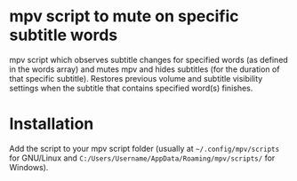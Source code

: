 # mpv script to mute on specific subtitle words
mpv script which observes subtitle changes for specified words (as defined in the words array) and mutes mpv and hides subtitles (for the duration of that specific subtitle).  Restores previous volume and subtitle visibility settings when the subtitle that contains specified word(s) finishes.

# Installation
Add the script to your mpv script folder (usually at `~/.config/mpv/scripts` for GNU/Linux and `C:/Users/Username/AppData/Roaming/mpv/scripts/` for Windows).
